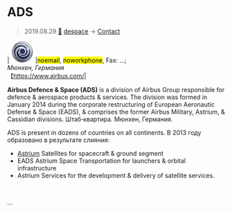 # ADS
> 2019.08.29 [🚀](../../index/index.md) [despace](../index.md) → [Contact](../contact.md)

|[![](../f/contact/a/ads_logo1_thumb.webp)](../f/contact/a/ads_logo1.webp)|<mark>noemail</mark>, <mark>noworkphone</mark>, Fax: …;<br> *Мюнхен, Германия*<br> 【<https://www.airbus.com/>|

**Airbus Defence & Space (ADS)** is a division of Airbus Group responsible for defence & aerospace products & services. The division was formed in January 2014 during the corporate restructuring of European Aeronautic Defense & Space (EADS), & comprises the former Airbus Military, Astrium, & Cassidian divisions. Штаб‑квартира. Мюнхен, Германия.

ADS is present in dozens of countries on all continents. В 2013 году образовано в результате слияния:

   - [Astrium](astrium.md) Satellites for spacecraft & ground segment
   - EADS Astrium Space Transportation for launchers & orbital infrastructure
   - Astrium Services for the development & delivery of satellite services.


<p style="page-break-after:always"> </p>

…
